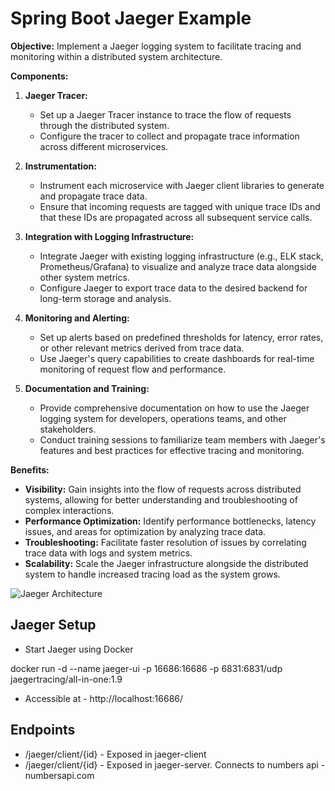 # Spring Boot Jaeger Example

**Objective:**
Implement a Jaeger logging system to facilitate tracing and monitoring within a distributed system architecture.

**Components:**

1. **Jaeger Tracer:**
   - Set up a Jaeger Tracer instance to trace the flow of requests through the distributed system.
   - Configure the tracer to collect and propagate trace information across different microservices.

2. **Instrumentation:**
   - Instrument each microservice with Jaeger client libraries to generate and propagate trace data.
   - Ensure that incoming requests are tagged with unique trace IDs and that these IDs are propagated across all subsequent service calls.

3. **Integration with Logging Infrastructure:**
   - Integrate Jaeger with existing logging infrastructure (e.g., ELK stack, Prometheus/Grafana) to visualize and analyze trace data alongside other system metrics.
   - Configure Jaeger to export trace data to the desired backend for long-term storage and analysis.

4. **Monitoring and Alerting:**
   - Set up alerts based on predefined thresholds for latency, error rates, or other relevant metrics derived from trace data.
   - Use Jaeger's query capabilities to create dashboards for real-time monitoring of request flow and performance.

5. **Documentation and Training:**
   - Provide comprehensive documentation on how to use the Jaeger logging system for developers, operations teams, and other stakeholders.
   - Conduct training sessions to familiarize team members with Jaeger's features and best practices for effective tracing and monitoring.

**Benefits:**
- **Visibility:** Gain insights into the flow of requests across distributed systems, allowing for better understanding and troubleshooting of complex interactions.
- **Performance Optimization:** Identify performance bottlenecks, latency issues, and areas for optimization by analyzing trace data.
- **Troubleshooting:** Facilitate faster resolution of issues by correlating trace data with logs and system metrics.
- **Scalability:** Scale the Jaeger infrastructure alongside the distributed system to handle increased tracing load as the system grows.

![Jaeger Architecture](https://www.jaegertracing.io/img/architecture-v1.png)

## Jaeger Setup
- Start Jaeger using Docker

docker run -d --name jaeger-ui -p 16686:16686 -p 6831:6831/udp jaegertracing/all-in-one:1.9

- Accessible at - http://localhost:16686/

## Endpoints
- /jaeger/client/{id} - Exposed in jaeger-client
- /jaeger/client/{id} - Exposed in jaeger-server. Connects to numbers api - numbersapi.com

